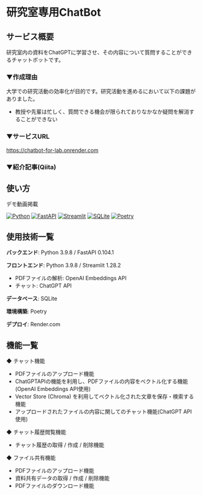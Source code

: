 # 研究室専用ChatBot

## サービス概要
研究室内の資料をChatGPTに学習させ、その内容について質問することができるチャットボットです。

### ▼作成理由
大学での研究活動の効率化が目的です。研究活動を進めるにおいて以下の課題がありました。
- 教授や先輩は忙しく、質問できる機会が限られておりなかなか疑問を解消することができない

### ▼サービスURL  
https://chatbot-for-lab.onrender.com  

### ▼紹介記事(Qiita)


## 使い方  
デモ動画掲載  

[![Python](https://img.shields.io/badge/Python-3.9.8-3776AB?logo=python&logoColor=white)](https://www.python.org/downloads/)
[![FastAPI](https://img.shields.io/badge/FastAPI-0.104.1-009688?logo=fastapi&logoColor=white)](https://fastapi.tiangolo.com/)
[![Streamlit](https://img.shields.io/badge/Streamlit-1.28.2-FF4B4B?logo=Streamlit&logoColor=white)](https://streamlit.io/)
[![SQLite](https://img.shields.io/badge/SQLite-3.36-003B57?logo=sqlite&logoColor=white)](https://www.sqlite.org/index.html)
[![Poetry](https://img.shields.io/badge/Poetry-1.1.12-60A5FA?logo=Poetry&logoColor=white)](https://python-poetry.org/)

## 使用技術一覧  
**バックエンド**: Python 3.9.8 / FastAPI 0.104.1  

**フロントエンド**: Python 3.9.8 / Streamlit 1.28.2  
- PDFファイルの解析: OpenAI Embeddings API
- チャット: ChatGPT API

**データベース**: SQLite  

**環境構築**: Poetry  

**デプロイ**: Render.com  

## 機能一覧  
◆ チャット機能
- PDFファイルのアップロード機能
- ChatGPTAPIの機能を利用し、PDFファイルの内容をベクトル化する機能(OpenAI Embeddings API使用)
- Vector Store (Chroma) を利用してベクトル化された文章を保存・検索する機能
- アップロードされたファイルの内容に関してのチャット機能(ChatGPT API使用)

◆ チャット履歴閲覧機能
- チャット履歴の取得 / 作成 / 削除機能

◆ ファイル共有機能
- PDFファイルのアップロード機能
- 資料共有データの取得 / 作成 / 削除機能
- PDFファイルのダウンロード機能

